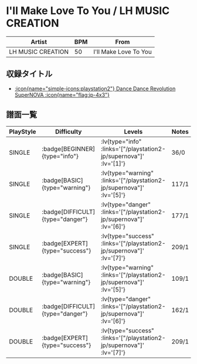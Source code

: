 # I'll Make Love To You / LH MUSIC CREATION

|Artist|BPM|From|
|------|---|----|
|LH MUSIC CREATION|50|I'll Make Love To You|

## 収録タイトル

- [ :icon{name="simple-icons:playstation2"} Dance Dance Revolution SuperNOVA :icon{name="flag:jp-4x3"} ](/playstation2-jp/supernova)

## 譜面一覧

|PlayStyle|Difficulty|Levels|Notes|Movie|
|---------|----------|------|-----|-----|
|SINGLE| :badge[BEGINNER]{type="info"} | :lv{type="info" :links='["/playstation2-jp/supernova"]' :lv='[1]'} |36/0||
|SINGLE| :badge[BASIC]{type="warning"} | :lv{type="warning" :links='["/playstation2-jp/supernova"]' :lv='[5]'} |117/1||
|SINGLE| :badge[DIFFICULT]{type="danger"} | :lv{type="danger" :links='["/playstation2-jp/supernova"]' :lv='[6]'} |177/1||
|SINGLE| :badge[EXPERT]{type="success"} | :lv{type="success" :links='["/playstation2-jp/supernova"]' :lv='[7]'} |209/1||
|DOUBLE| :badge[BASIC]{type="warning"} | :lv{type="warning" :links='["/playstation2-jp/supernova"]' :lv='[5]'} |109/1||
|DOUBLE| :badge[DIFFICULT]{type="danger"} | :lv{type="danger" :links='["/playstation2-jp/supernova"]' :lv='[6]'} |162/1||
|DOUBLE| :badge[EXPERT]{type="success"} | :lv{type="success" :links='["/playstation2-jp/supernova"]' :lv='[7]'} |209/1||
